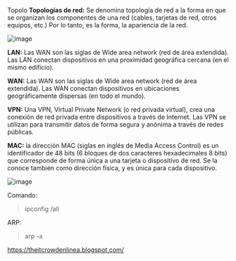 Topolo
**Topologías de red:** Se denomina topología de red a la forma en que se organizan los componentes de una red (cables, tarjetas de red, otros equipos, etc.) Por lo tanto, es la forma, la apariencia de la red.

![image](https://github.com/lole-s/Testing-QA-CUAC/assets/84929029/3a8563b5-23ed-4673-bd21-ad3a4120274c)


**LAN:** Las WAN son las siglas de Wide area network (red de área extendida). Las LAN conectan dispositivos en una proximidad geográfica cercana (en el mismo edificio).

**WAN:** Las WAN son las siglas de Wide area network (red de área extendida). Las WAN conectan dispositivos en ubicaciones geográficamente dispersas (en todo el mundo).

**VPN:** Una VPN, Virtual Private Network (o red privada virtual), crea una conexión de red privada entre dispositivos a través de Internet. Las VPN se utilizan para transmitir datos de forma segura y anónima a través de redes públicas.

**MAC:**  la dirección MAC (siglas en inglés de Media Access Control) es un identificador de 48 bits (6 bloques de dos caracteres hexadecimales 8 bits) que corresponde de forma única a una tarjeta o dispositivo de red. Se la conoce también como dirección física, y es única para cada dispositivo.

![image](https://github.com/lole-s/Testing-QA-CUAC/assets/84929029/f455770c-da8a-4e8e-ab87-a35635727baa)

Comando: 
> ipconfig /all

ARP: 
> arp -a

https://theitcrowdenlinea.blogspot.com/


